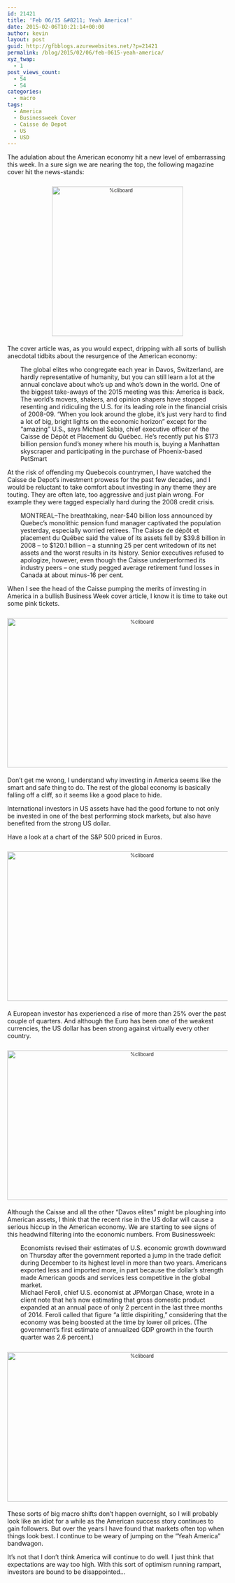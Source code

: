 ```yaml
---
id: 21421
title: 'Feb 06/15 &#8211; Yeah America!'
date: 2015-02-06T10:21:14+00:00
author: kevin
layout: post
guid: http://gfbblogs.azurewebsites.net/?p=21421
permalink: /blog/2015/02/06/feb-0615-yeah-america/
xyz_twap:
  - 1
post_views_count:
  - 54
  - 54
categories:
  - macro
tags:
  - America
  - Businessweek Cover
  - Caisse de Depot
  - US
  - USD
---
```

The adulation about the American economy hit a new level of embarrassing this week. In a sure sign we are nearing the top, the following magazine cover hit the news-stands:

<div style="width: image width px; font-size: 80%; text-align: center;">
  <a href="http://themacrotourist.com/pictures/Azure/BloombergFeb0615.png"><img class="size-full wp-image-14271" style="padding-top: 1.0em;padding-bottom: 0.5em;" alt="%cliboard" src="http://themacrotourist.com/pictures/Azure/BloombergFeb0615.png" width="300" height="342" /></a>
</div>

The cover article was, as you would expect, dripping with all sorts of bullish anecdotal tidbits about the resurgence of the American economy:

<p style="padding-left: 30px;">
  The global elites who congregate each year in Davos, Switzerland, are hardly representative of humanity, but you can still learn a lot at the annual conclave about who’s up and who’s down in the world. One of the biggest take-aways of the 2015 meeting was this: America is back. The world’s movers, shakers, and opinion shapers have stopped resenting and ridiculing the U.S. for its leading role in the financial crisis of 2008-09. “When you look around the globe, it’s just very hard to find a lot of big, bright lights on the economic horizon” except for the “amazing” U.S., says Michael Sabia, chief executive officer of the Caisse de Dépôt et Placement du Québec. He’s recently put his $173 billion pension fund’s money where his mouth is, buying a Manhattan skyscraper and participating in the purchase of Phoenix-based PetSmart
</p>

At the risk of offending my Quebecois countrymen, I have watched the Caisse de Depot&#8217;s investment prowess for the past few decades, and I would be reluctant to take comfort about investing in any theme they are touting. They are often late, too aggressive and just plain wrong. For example they were tagged especially hard during the 2008 credit crisis.

<p style="padding-left: 30px;">
  MONTREAL–The breathtaking, near-$40 billion loss announced by Quebec&#8217;s monolithic pension fund manager captivated the population yesterday, especially worried retirees. The Caisse de dépôt et placement du Québec said the value of its assets fell by $39.8 billion in 2008 – to $120.1 billion – a stunning 25 per cent writedown of its net assets and the worst results in its history. Senior executives refused to apologize, however, even though the Caisse underperformed its industry peers – one study pegged average retirement fund losses in Canada at about minus-16 per cent.
</p>

When I see the head of the Caisse pumping the merits of investing in America in a bullish Business Week cover article, I know it is time to take out some pink tickets.

<div style="width: image width px; font-size: 80%; text-align: center;">
  <a href="http://themacrotourist.com/pictures/Azure/SellTicket.png"><img class="size-full wp-image-14271" style="padding-top: 1.0em;padding-bottom: 0.5em;" alt="%cliboard" src="http://themacrotourist.com/pictures/Azure/SellTicket.png" width="600" height="342" /></a>
</div>

Don&#8217;t get me wrong, I understand why investing in America seems like the smart and safe thing to do. The rest of the global economy is basically falling off a cliff, so it seems like a good place to hide.

International investors in US assets have had the good fortune to not only be invested in one of the best performing stock markets, but also have benefited from the strong US dollar. 

Have a look at a chart of the S&P 500 priced in Euros.

<div style="width: image width px; font-size: 80%; text-align: center;">
  <a href="http://themacrotourist.com/pictures/Azure/SPXEURFeb0615.png"><img class="size-full wp-image-14271" style="padding-top: 1.0em;padding-bottom: 0.5em;" alt="%cliboard" src="http://themacrotourist.com/pictures/Azure/SPXEURFeb0615.png" width="600" height="342" /></a>
</div>

A European investor has experienced a rise of more than 25% over the past couple of quarters. And although the Euro has been one of the weakest currencies, the US dollar has been strong against virtually every other country.

<div style="width: image width px; font-size: 80%; text-align: center;">
  <a href="http://themacrotourist.com/pictures/Azure/DXYFeb0615.png"><img class="size-full wp-image-14271" style="padding-top: 1.0em;padding-bottom: 0.5em;" alt="%cliboard" src="http://themacrotourist.com/pictures/Azure/DXYFeb0615.png" width="600" height="342" /></a>
</div>

Although the Caisse and all the other &#8220;Davos elites&#8221; might be ploughing into American assets, I think that the recent rise in the US dollar will cause a serious hiccup in the American economy. We are starting to see signs of this headwind filtering into the economic numbers. From Businessweek:

<p style="padding-left: 30px;">
  Economists revised their estimates of U.S. economic growth downward on Thursday after the government reported a jump in the trade deficit during December to its highest level in more than two years. Americans exported less and imported more, in part because the dollar&#8217;s strength made American goods and services less competitive in the global market.<br /> Michael Feroli, chief U.S. economist at JPMorgan Chase, wrote in a client note that he&#8217;s now estimating that gross domestic product expanded at an annual pace of only 2 percent in the last three months of 2014. Feroli called that figure &#8220;a little dispiriting,&#8221; considering that the economy was being boosted at the time by lower oil prices. (The government&#8217;s first estimate of annualized GDP growth in the fourth quarter was 2.6 percent.)
</p>

<div style="width: image width px; font-size: 80%; text-align: center;">
  <a href="http://themacrotourist.com/pictures/Azure/USTradeFeb0615.png"><img class="size-full wp-image-14271" style="padding-top: 1.0em;padding-bottom: 0.5em;" alt="%cliboard" src="http://themacrotourist.com/pictures/Azure/USTradeFeb0615.png" width="600" height="342" /></a>
</div>

These sorts of big macro shifts don&#8217;t happen overnight, so I will probably look like an idiot for a while as the American success story continues to gain followers. But over the years I have found that markets often top when things look best. I continue to be weary of jumping on the &#8220;Yeah America&#8221; bandwagon.

It&#8217;s not that I don&#8217;t think America will continue to do well. I just think that expectations are way too high. With this sort of optimism running rampart, investors are bound to be disappointed&#8230;